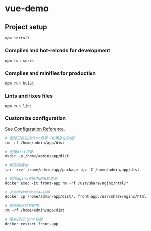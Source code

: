 # vue-demo

## Project setup
```
npm install
```

### Compiles and hot-reloads for development
```
npm run serve
```

### Compiles and minifies for production
```
npm run build
```

### Lints and fixes files
```
npm run lint
```

### Customize configuration
See [Configuration Reference](https://cli.vuejs.org/config/).


```dockerfile
# 删除已存在的dist目录（如果存在的话）
rm -rf /home/admin/app/dist

# 创建dist目录
mkdir -p /home/admin/app/dist

# 解压构建物
tar -zxvf /home/admin/app/package.tgz -C /home/admin/app/dist

# 删除nginx容器内部旧的资源
docker exec -it front-app rm -rf /usr/share/nginx/html/*

# 复制构建物到nginx容器
docker cp /home/admin/app/dist/. front-app:/usr/share/nginx/html

# 删除解压的构建物
rm -rf /home/admin/app/dist

# 重新运行nginx容器
docker restart front-app

```
